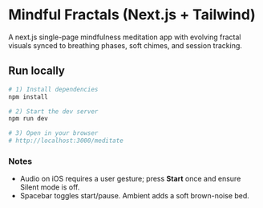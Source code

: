 # Mindful Fractals (Next.js + Tailwind)

A next.js single-page mindfulness meditation app with evolving fractal visuals synced to breathing phases, soft chimes, and session tracking.

## Run locally

```bash
# 1) Install dependencies
npm install

# 2) Start the dev server
npm run dev

# 3) Open in your browser
# http://localhost:3000/meditate
```

### Notes
- Audio on iOS requires a user gesture; press **Start** once and ensure Silent mode is off.
- Spacebar toggles start/pause. Ambient adds a soft brown-noise bed.
